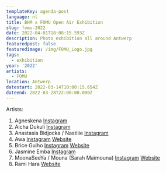 ```yaml
---
templateKey: agenda-post
language: nl
title: BHM x FOMU Open Air Exhibition
slug: fomu-2022
date: 2022-04-01T18:08:15.593Z
description: Photo exhibition all around Antwerp
featuredpost: false
featuredimage: /img/FOMU_Logo.jpg
tags:
  - exhibition
year: '2022'
artists:
  - FOMU
location: Antwerp
datestart: 2022-03-14T10:00:15.654Z
dateend: 2022-03-28T22:00:00.000Z
---
```

Artists:
1. Agneskena
[Instagram](https://www.instagram.com/agneskena_visuals/ )
2. Aicha Dukuli
[Instagram](https://www.instagram.com/iyeeshaaaa/ )
3. Anastasia Bidjocka / Nastiiie
[Instagram](https://instagram.com/nastiiie )
4. Awa
[Instagram](https://www.instagram.com/aw.0aa/ )
[Website](https://awagaye.myportfolio.com/)
5. Brice Guiho
[Instagram](www.instagram.com/briceguiho )
[Website](www.briceguiho.com )
6. Jasmine Emba
[Instagram](https://instagram.com/stories.on.my.path?utm_medium=copy_link )
7. MoonaSeeYa / Mouna (Sarah Maïmouna)
[Instagram](https://www.instagram.com/kovu.bymoona/?utm_medium=copy_link  )
[Website](https://moonaseeya.tumblr.com )
8. Rami Hara
[Website](www.ramihara.com )

